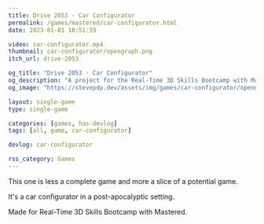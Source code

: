 ```yaml
---
title: Drive 2053 - Car Configurator
permalink: /games/mastered/car-configurator.html
date: 2023-01-01 18:51:59

video: car-configurator.mp4
thumbnail: car-configurator/opengraph.png
itch_url: drive-2053

og_title: "Drive 2053 - Car Configurator"
og_description: "A project for the Real-Time 3D Skills Bootcamp with Mastered"
og_image: "https://stevepdp.dev/assets/img/games/car-configurator/opengraph.png"

layout: single-game
type: single-game

categories: [games, has-devlog]
tags: [all, game, car-configurator]

devlog: car-configurator

rss_category: Games
---
```


This one is less a complete game and more a slice of a potential game.

It's a car configurator in a post-apocalyptic setting.

Made for Real-Time 3D Skills Bootcamp with Mastered.